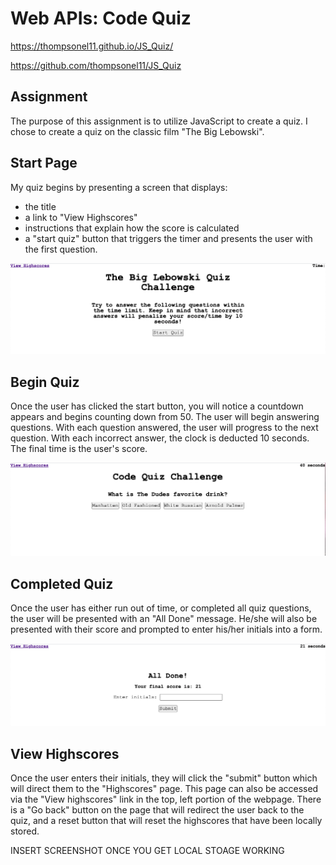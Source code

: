 # Web APIs: Code Quiz

https://thompsonel11.github.io/JS_Quiz/

https://github.com/thompsonel11/JS_Quiz

## Assignment

The purpose of this assignment is to utilize JavaScript to create a quiz. I chose to create a quiz on the classic film "The Big Lebowski". 

## Start Page

My quiz begins by presenting a screen that displays: 
- the title 
- a link to "View Highscores"
- instructions that explain how the score is calculated 
- a "start quiz" button that triggers the timer and presents the user with the first question. 

![](pics/StartPage.png)

## Begin Quiz

Once the user has clicked the start button, you will notice a countdown appears and begins counting down from 50. The user will begin answering questions.  With each question answered, the user will progress to the next question. With each incorrect answer, the clock is deducted 10 seconds.  The final time is the user's score. 

![](pics/BeginQuiz.png)

## Completed Quiz

Once the user has either run out of time, or completed all quiz questions, the user will be presented with an "All Done" message. He/she will also be presented with their score and prompted to enter his/her initials into a form. 

![](pics/CompletedQuiz.png)

## View Highscores

Once the user enters their initials, they will click the "submit" button which will direct them to the "Highscores" page.  This page can also be accessed via the "View highscores" link in the top, left portion of the webpage. There is a "Go back" button on the page that will redirect the user back to the quiz, and a reset button that will reset the highscores that have been locally stored. 

INSERT SCREENSHOT ONCE YOU GET LOCAL STOAGE WORKING

